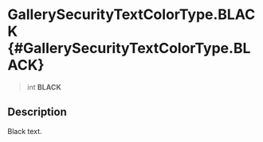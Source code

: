 GallerySecurityTextColorType.BLACK {#GallerySecurityTextColorType.BLACK}
==================================

> int **BLACK**

Description
-----------

Black text.
